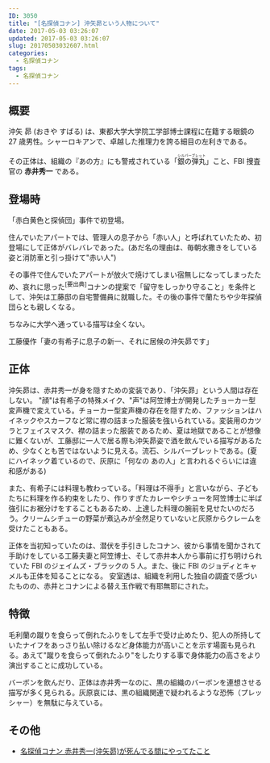 ```yaml
---
ID: 3050
title: "[名探偵コナン] 沖矢昴という人物について"
date: 2017-05-03 03:26:07
updated: 2017-05-03 03:26:07
slug: 20170503032607.html
categories:
  - 名探偵コナン
tags:
  - 名探偵コナン
---
```


## 概要

沖矢 昴 (おきや すばる) は、東都大学大学院工学部博士課程に在籍する眼鏡の 27 歳男性。シャーロキアンで、卓越した推理力を誇る細目の左利きである。

その正体は、組織の『あの方』にも警戒されている「<ruby><rb>銀の弾丸</rb><rt>シルバーブレット</rt></ruby>」こと、FBI 捜査官の **赤井秀一** である。

## 登場時

「赤白黄色と探偵団」事件で初登場。

住んでいたアパートでは、管理人の息子から「赤い人」と呼ばれていたため、初登場にして正体がバレバレであった。(あだ名の理由は、毎朝水撒きをしている姿と消防車と引っ掛けて"赤い人")

その事件で住んでいたアパートが放火で焼けてしまい宿無しになってしまったため、哀れに思った<sup>[要出典]</sup>コナンの提案で「留守をしっかり守ること」を条件として、沖矢は工藤邸の自宅警備員に就職した。その後の事件で蘭たちや少年探偵団らとも親しくなる。

ちなみに大学へ通っている描写は全くない。

<p class="text-muted">工藤優作「妻の有希子に息子の新一、それに居候の沖矢昴です」</p>

## 正体

沖矢昴は、赤井秀一が身を隠すための変装であり、「沖矢昴」という人間は存在しない。
"顔"は有希子の特殊メイク、"声"は阿笠博士が開発したチョーカー型変声機で変えている。チョーカー型変声機の存在を隠すため、ファッションはハイネックやスカーフなど常に襟の詰まった服装を強いられている。変装用のカツラとフェイスマスク、襟の詰まった服装であるため、夏は地獄であることが想像に難くないが、工藤邸に一人で居る際も沖矢昴姿で酒を飲んでいる描写があるため、少なくとも苦ではないように見える。流石、シルバーブレットである。(夏にハイネック着ているので、灰原に「何なの あの人」と言われるぐらいには違和感がある)

また、有希子には料理も教わっている。「料理は不得手」と言いながら、子どもたちに料理を作る約束をしたり、作りすぎたカレーやシチューを阿笠博士に半ば強引にお裾分けをすることもあるため、上達した料理の腕前を見せたいのだろう。クリームシチューの野菜が煮込みが全然足りていないと灰原からクレームを受けたこともある。

正体を当初知っていたのは、潜伏を手引きしたコナン、彼から事情を聞かされて手助けをしている工藤夫妻と阿笠博士、そして赤井本人から事前に打ち明けられていた FBI のジェイムズ・ブラックの 5 人。また、後に FBI のジョディとキャメルも正体を知ることになる。
安室透は、組織を利用した独自の調査で感づいたものの、赤井とコナンによる替え玉作戦で有耶無耶にされた。

## 特徴

毛利蘭の蹴りを食らって倒れたふりをして左手で受け止めたり、犯人の所持していたナイフをあっさり払い除けるなど身体能力が高いことを示す場面も見られる。あえて"蹴りを食らって倒れたふり"をしたりする事で身体能力の高さをより演出することに成功している。

バーボンを飲んだり、正体は赤井秀一なのに、黒の組織のバーボンを連想させる描写が多く見られる。灰原哀には、黒の組織関連で疑われるような恐怖（プレッシャー）を無駄に与えている。

## その他

- [名探偵コナン 赤井秀一(沖矢昴)が死んでる間にやってたこと](https://b.0218.jp/20140607013751.html)

<!--推理力、利き腕(左利き)、バーボン好き、口癖(「なるほど」「ホー」)、組織の人間を「狼」、コナンの事を「ボウヤ」と表現するなど、正体(赤井)がバレバレである。-->
